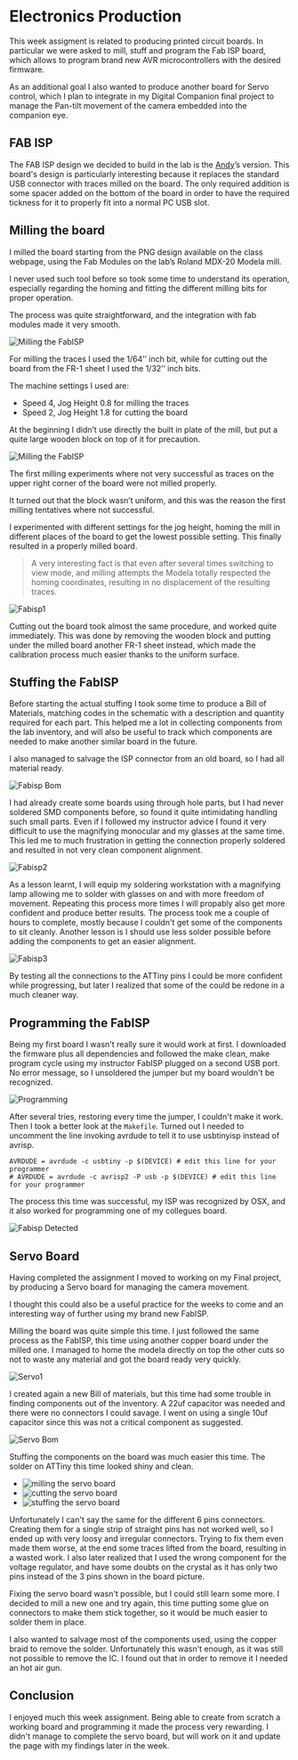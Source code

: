 Electronics Production
======================


This week assigment is related to producing printed circuit boards. In
particular we were asked to mill, stuff and program the Fab ISP board, which allows to
program brand new AVR microcontrollers with the desired firmware.

As an additional goal I also wanted to produce another board for
Servo control, which I plan to integrate in my Digital Companion final project
to manage the Pan-tilt movement of the camera embedded into the companion eye.

FAB ISP 
--------

The FAB ISP design we decided to build in the lab is the [Andy](http://fab.cba.mit.edu/content/projects/fabispkey/index.html)’s version. This
board's design is particularly interesting because it replaces the standard USB
connector with traces milled on the board. The only required addition is some
spacer added on the bottom of the board in order to have the required tickness
for it to properly fit into a normal PC USB slot.

Milling the board   
--------------------

I milled the board starting from the PNG design available on the class webpage,
using the Fab Modules on the lab’s Roland MDX-20 Modela mill.

I never used such tool before so took some time to understand its operation,
especially regarding the homing and fitting the different milling bits for
proper operation.

The process was quite straightforward, and the integration with fab modules made
it very smooth.

![Milling the FabISP](../images/week04/milling_1.jpg)

For milling the traces I used the 1/64’’ inch bit, while for cutting out the
board from the FR-1 sheet I used the 1/32’’ inch bits.

The machine settings I used are:

- Speed 4, Jog Height 0.8 for milling the traces
- Speed 2, Jog Height 1.8 for cutting the board

At the beginning I didn’t use directly the built in plate of the mill, but put a
quite large wooden block on top of it for precaution.

![Milling the FabISP](../images/week04/milling2.jpg)

The first milling experiments where not very successful as traces on the upper
right corner of the board were not milled properly.

It turned out that the block wasn’t uniform, and this was the reason the first
milling tentatives where not successful.

I experimented with different settings for the jog height, homing the mill in
different places of the board to get the lowest possible setting. This finally
resulted in a properly milled board.

>A very interesting fact is that even after several times switching to view
>mode, and  milling attempts the Modela totally respected the homing coordinates,
>resulting in no displacement of the resulting traces.

![Fabisp1](../images/week04/fabisp1.jpg)

Cutting out the board took almost the same procedure, and worked quite
immediately. This was done by removing the wooden block and putting under the
milled board another FR-1 sheet instead, which made the calibration process much
easier thanks to the uniform surface.


Stuffing the FabISP
-------------------

Before starting the actual stuffing I took some time to produce a Bill of Materials, matching codes in the schematic with a description and quantity required for each part. This helped me a lot in collecting components from the lab inventory, and will also be useful to track which components are needed to make another similar board in the future.

I also managed to salvage the ISP connector from an old board, so I had all material ready.

![Fabisp Bom](../images/week04/fabisp_bom.jpg) 

I had already create some boards using through hole parts, but I had never soldered SMD components before, so found it quite intimidating handling such small parts. Even if I followed my instructor advice I found it very difficult to use the magnifying monocular and my glasses at the same time. This led me to much frustration in getting the connection properly soldered and resulted in not very clean component alignment.

![Fabisp2](../images/week04/fabisp2.jpg)

As a lesson learnt, I will equip my soldering workstation with a magnifying lamp allowing me to solder with glasses on and with more freedom of movement. Repeating this process more times I will propably also get more confident and produce better results. The process took me a couple of hours to complete, mostly because I couldn't get some of the components to sit cleanly. Another lesson is I should use less solder possible before adding the components to get an easier alignment.

![Fabisp3](../images/week04/fabisp3.jpg)

By testing all the connections to the ATTiny pins I could be more confident while progressing, but later I realized that some of the could be redone in a much cleaner way.

Programming the FabISP
----------------------

Being my first board I wasn't really sure it would work at first. I downloaded the firmware plus all dependencies and followed the make clean, make program cycle using my instructor FabISP plugged on a second USB port. No error message, so I unsoldered the jumper but my board wouldn't be recognized.

![Programming](../images/week04/programming.jpg)

After several tries, restoring every time the jumper, I couldn't make it work. Then I took a better look at the ```Makefile```. Turned out I needed to uncomment the line invoking avrdude to tell it to use usbtinyisp instead of avrisp. 

    AVRDUDE = avrdude -c usbtiny -p $(DEVICE) # edit this line for your programmer
    # AVRDUDE = avrdude -c avrisp2 -P usb -p $(DEVICE) # edit this line for your programmer


The process this time was successful, my ISP was recognized by OSX, and it also worked for programming one of my collegues board.

![Fabisp Detected](../images/week04/fabisp_detected.jpg)

Servo Board
-----------

Having completed the assignment I moved to working on my Final project, by producing a Servo board for managing the camera movement.

I thought this could also be a useful practice for the weeks to come and an interesting way of further using my brand new FabISP.

Milling the board was quite simple this time. I just followed the same process as the FabISP, this time using another copper board under the milled one. I managed to home the modela directly on top the other cuts so not to waste any material and got the board ready very quickly.

![Servo1](../images/week04/servo1.jpg)

I created again a new Bill of materials, but this time had some trouble in finding components out of the inventory. A 22uf capacitor was needed and there were no connectors I could savage. I went on using a single 10uf capacitor since this was not a critical component as suggested.

![Servo Bom](../images/week04/servo_bom.jpg)  

Stuffing the components on the board was much easier this time. The solder on ATTiny this time looked shiny and clean.

<ul class="small-block-grid-3">
    <li><img src="../images/week04/servo2.jpg" alt="milling the servo board"> </li>
    <li><img src="../images/week04/servo4.jpg" alt="cutting the servo board"> </li>
    <li><img src="../images/week04/servo5.jpg" alt="stuffing the servo board"> </li>
</ul>    

Unfortunately I can't say the same for the different 6 pins connectors. Creating them for a single strip of straight pins has not worked well, so I ended up with very loosy and irregular connectors. Trying to fix them even made them worse, at the end some traces lifted from the board, resulting in a wasted work. I also later realized that I used the wrong component for the voltage regulator, and have some doubts on the crystal as it has only two pins instead of the 3 pins shown in the board picture.

Fixing the servo board wasn't possible, but I could still learn some more. I decided to mill a new one and try again, this time putting some glue on connectors to make them stick together, so it would be much easier to solder them in place. 

I also wanted to salvage most of the components used, using the copper braid to remove the solder. Unfortunately this wasn't enough, as it was still not possible to remove the IC. I found out that in order to remove it I needed an hot air gun.



Conclusion
-----------

I enjoyed much this week assignment. Being able to create from scratch a working board and programming it made the process very rewarding.
I didn't manage to complete the servo board, but will work on it and update the page with my findings later in the week.



